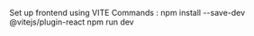 Set up frontend using VITE
Commands : npm install --save-dev @vitejs/plugin-react
           npm run dev       